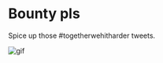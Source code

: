 # Bounty pls

Spice up those #togetherwehitharder tweets.

![gif](https://camo.githubusercontent.com/260455ebb8997e6ed7958e36df49fbea314aafc0/68747470733a2f2f6d656469612e67697068792e636f6d2f6d656469612f5a794e5146715a4c46556872322f67697068792e676966)
